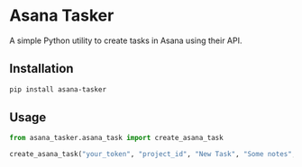 # Asana Tasker

A simple Python utility to create tasks in Asana using their API.

## Installation

```bash
pip install asana-tasker
```

## Usage

```python
from asana_tasker.asana_task import create_asana_task

create_asana_task("your_token", "project_id", "New Task", "Some notes", "someone@example.com", "workspace_id")
```
